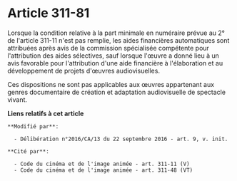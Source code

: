 # Article 311-81

Lorsque la condition relative à la part minimale en numéraire prévue au 2° de l'article 311-11 n'est pas remplie, les aides
financières automatiques sont attribuées après avis de la commission spécialisée compétente pour l'attribution des aides
sélectives, sauf lorsque l'œuvre a donné lieu à un avis favorable pour l'attribution d'une aide financière à l'élaboration et
au développement de projets d'œuvres audiovisuelles.

Ces dispositions ne sont pas applicables aux œuvres appartenant aux genres documentaire de création et adaptation
audiovisuelle de spectacle vivant.

**Liens relatifs à cet article**

	**Modifié par**:

	  - Délibération n°2016/CA/13 du 22 septembre 2016 - art. 9, v. init.

	**Cité par**:

	  - Code du cinéma et de l'image animée - art. 311-11 (V)
	  - Code du cinéma et de l'image animée - art. 311-48 (VT)
